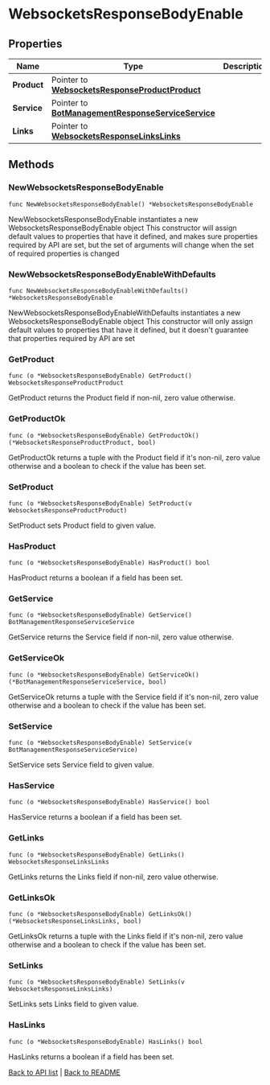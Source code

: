 # WebsocketsResponseBodyEnable

## Properties

Name | Type | Description | Notes
------------ | ------------- | ------------- | -------------
**Product** | Pointer to [**WebsocketsResponseProductProduct**](WebsocketsResponseProductProduct.md) |  | [optional] 
**Service** | Pointer to [**BotManagementResponseServiceService**](BotManagementResponseServiceService.md) |  | [optional] 
**Links** | Pointer to [**WebsocketsResponseLinksLinks**](WebsocketsResponseLinksLinks.md) |  | [optional] 

## Methods

### NewWebsocketsResponseBodyEnable

`func NewWebsocketsResponseBodyEnable() *WebsocketsResponseBodyEnable`

NewWebsocketsResponseBodyEnable instantiates a new WebsocketsResponseBodyEnable object
This constructor will assign default values to properties that have it defined,
and makes sure properties required by API are set, but the set of arguments
will change when the set of required properties is changed

### NewWebsocketsResponseBodyEnableWithDefaults

`func NewWebsocketsResponseBodyEnableWithDefaults() *WebsocketsResponseBodyEnable`

NewWebsocketsResponseBodyEnableWithDefaults instantiates a new WebsocketsResponseBodyEnable object
This constructor will only assign default values to properties that have it defined,
but it doesn't guarantee that properties required by API are set

### GetProduct

`func (o *WebsocketsResponseBodyEnable) GetProduct() WebsocketsResponseProductProduct`

GetProduct returns the Product field if non-nil, zero value otherwise.

### GetProductOk

`func (o *WebsocketsResponseBodyEnable) GetProductOk() (*WebsocketsResponseProductProduct, bool)`

GetProductOk returns a tuple with the Product field if it's non-nil, zero value otherwise
and a boolean to check if the value has been set.

### SetProduct

`func (o *WebsocketsResponseBodyEnable) SetProduct(v WebsocketsResponseProductProduct)`

SetProduct sets Product field to given value.

### HasProduct

`func (o *WebsocketsResponseBodyEnable) HasProduct() bool`

HasProduct returns a boolean if a field has been set.

### GetService

`func (o *WebsocketsResponseBodyEnable) GetService() BotManagementResponseServiceService`

GetService returns the Service field if non-nil, zero value otherwise.

### GetServiceOk

`func (o *WebsocketsResponseBodyEnable) GetServiceOk() (*BotManagementResponseServiceService, bool)`

GetServiceOk returns a tuple with the Service field if it's non-nil, zero value otherwise
and a boolean to check if the value has been set.

### SetService

`func (o *WebsocketsResponseBodyEnable) SetService(v BotManagementResponseServiceService)`

SetService sets Service field to given value.

### HasService

`func (o *WebsocketsResponseBodyEnable) HasService() bool`

HasService returns a boolean if a field has been set.

### GetLinks

`func (o *WebsocketsResponseBodyEnable) GetLinks() WebsocketsResponseLinksLinks`

GetLinks returns the Links field if non-nil, zero value otherwise.

### GetLinksOk

`func (o *WebsocketsResponseBodyEnable) GetLinksOk() (*WebsocketsResponseLinksLinks, bool)`

GetLinksOk returns a tuple with the Links field if it's non-nil, zero value otherwise
and a boolean to check if the value has been set.

### SetLinks

`func (o *WebsocketsResponseBodyEnable) SetLinks(v WebsocketsResponseLinksLinks)`

SetLinks sets Links field to given value.

### HasLinks

`func (o *WebsocketsResponseBodyEnable) HasLinks() bool`

HasLinks returns a boolean if a field has been set.


[Back to API list](../README.md#documentation-for-api-endpoints) | [Back to README](../README.md)

